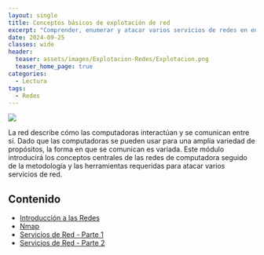 ```yaml
---
layout: single
title: Conceptos básicos de explotación de red
excerpt: "Comprender, enumerar y atacar varios servicios de redes en entornos del mundo real."
date: 2024-09-25
classes: wide
header:
  teaser: assets/images/Explotacion-Redes/Explotacion.png
  teaser_home_page: true
categories:
  - Lectura
tags:
  - Redes
---
```


<img src="assets/images/Explotacion-Redes/Portada.jpg">

La red describe cómo las computadoras interactúan y se comunican entre sí. Dado que las computadoras se pueden usar para una amplia variedad de propósitos, la forma en que se comunican es variada. Este módulo introducirá los conceptos centrales de las redes de computadora seguido de la metodología y las herramientas requeridas para atacar varios servicios de red.

## Contenido
- [Introducción a las Redes]()
- [Nmap]()
- [Servicios de Red - Parte 1]()
- [Servicios de Red - Parte 2]()